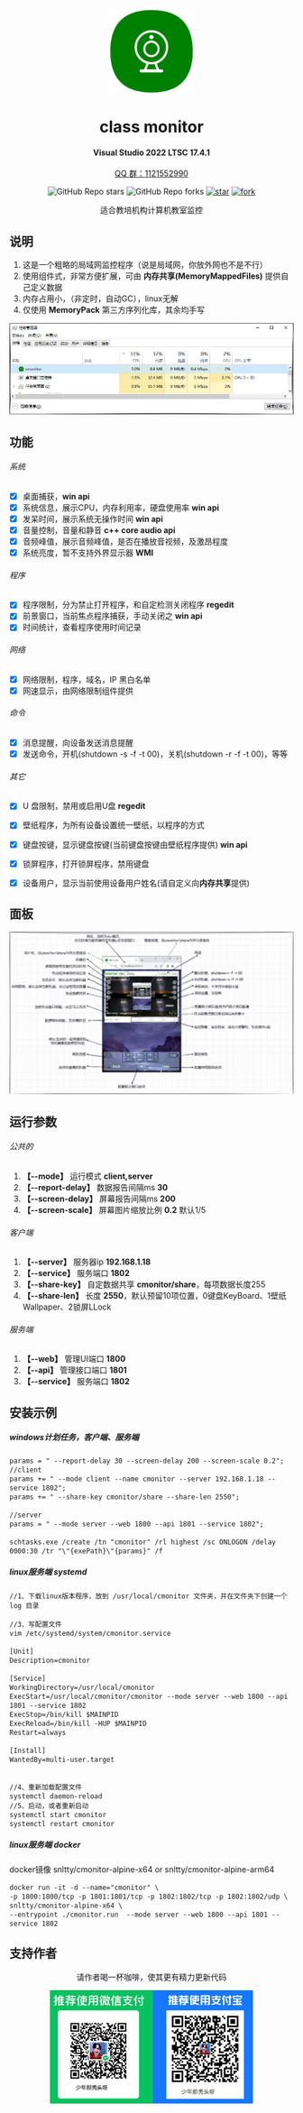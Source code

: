 
<!--
 * @Author: snltty
 * @Date: 2021-08-22 14:09:03
 * @LastEditors: snltty
 * @LastEditTime: 2022-11-21 16:36:26
 * @version: v1.0.0
 * @Descripttion: 功能说明
 * @FilePath: \client.service.ui.webd:\desktop\cmonitor\README.md
-->
<div align="center">
<p><img src="./readme/logo.png" height="150"></p> 

# class monitor
#### Visual Studio 2022 LTSC 17.4.1
<a href="https://jq.qq.com/?_wv=1027&k=ucoIVfz4" target="_blank">QQ 群：1121552990</a>

![GitHub Repo stars](https://img.shields.io/github/stars/snltty/cmonitor?style=social)
![GitHub Repo forks](https://img.shields.io/github/forks/snltty/cmonitor?style=social)
[![star](https://gitee.com/snltty/cmonitor/badge/star.svg?theme=dark)](https://gitee.com/snltty/cmonitor/stargazers)
[![fork](https://gitee.com/snltty/cmonitor/badge/fork.svg?theme=dark)](https://gitee.com/snltty/cmonitor/members)

适合教培机构计算机教室监控

</div>

## 说明
1. 这是一个粗略的局域网监控程序（说是局域网，你放外网也不是不行）
2. 使用组件式，非常方便扩展，可由 **内存共享(MemoryMappedFiles)** 提供自己定义数据
3. 内存占用小，（非定时，自动GC），linux无解
4. 仅使用 **MemoryPack** 第三方序列化库，其余均手写

<p><img src="./readme/size.jpg"></p> 

## 功能
###### 系统
- [x] 桌面捕获，**win api**
- [x] 系统信息，展示CPU，内存利用率，硬盘使用率 **win api**
- [x] 发呆时间，展示系统无操作时间 **win api**
- [x] 音量控制，音量和静音 **c++ core audio api**
- [x] 音频峰值，展示音频峰值，是否在播放音视频，及激昂程度
- [x] 系统亮度，暂不支持外界显示器 **WMI**
###### 程序
- [x] 程序限制，分为禁止打开程序，和自定检测关闭程序 **regedit**
- [x] 前景窗口，当前焦点程序捕获，手动关闭之 **win api**
- [x] 时间统计，查看程序使用时间记录
###### 网络
- [x] 网络限制，程序，域名，IP 黑白名单
- [x] 网速显示，由网络限制组件提供
###### 命令
- [x] 消息提醒，向设备发送消息提醒
- [x] 发送命令，开机(shutdown -s -f -t 00)，关机(shutdown -r -f -t 00)，等等
###### 其它
- [x] U 盘限制，禁用或启用U盘 **regedit**
- [x] 壁纸程序，为所有设备设置统一壁纸，以程序的方式
- [x] 键盘按键，显示键盘按键(当前键盘按键由壁纸程序提供) **win api**
- [x] 锁屏程序，打开锁屏程序，禁用键盘
- [x] 设备用户，显示当前使用设备用户姓名(请自定义向**内存共享**提供)


## 面板
<p><img src="./readme/cmonitor.jpg"></p> 

## 运行参数

###### 公共的
1. **【--mode】** 运行模式 **client,server**
2. **【--report-delay】** 数据报告间隔ms **30**
3. **【--screen-delay】** 屏幕报告间隔ms **200**
4. **【--screen-scale】** 屏幕图片缩放比例 **0.2** 默认1/5

###### 客户端
1. **【--server】** 服务器ip  **192.168.1.18**
2. **【--service】** 服务端口 **1802**
3. **【--share-key】** 自定数据共享 **cmonitor/share**，每项数据长度255
4. **【--share-len】** 长度 **2550**，默认预留10项位置，0键盘KeyBoard、1壁纸Wallpaper、2锁屏LLock

###### 服务端
1. **【--web】** 管理UI端口 **1800**
2. **【--api】** 管理接口端口 **1801**
3. **【--service】** 服务端口 **1802**

## 安装示例
##### windows计划任务，客户端、服务端
```
params = " --report-delay 30 --screen-delay 200 --screen-scale 0.2";
//client
params += " --mode client --name cmonitor --server 192.168.1.18 --service 1802";
params += " --share-key cmonitor/share --share-len 2550";

//server
params = " --mode server --web 1800 --api 1801 --service 1802";

schtasks.exe /create /tn "cmonitor" /rl highest /sc ONLOGON /delay 0000:30 /tr "\"{exePath}\"{params}" /f
```
##### linux服务端 systemd
```
//1、下载linux版本程序，放到 /usr/local/cmonitor 文件夹，并在文件夹下创建一个 log 目录

//3、写配置文件
vim /etc/systemd/system/cmonitor.service

[Unit]
Description=cmonitor

[Service]
WorkingDirectory=/usr/local/cmonitor
ExecStart=/usr/local/cmonitor/cmonitor --mode server --web 1800 --api 1801 --service 1802
ExecStop=/bin/kill $MAINPID
ExecReload=/bin/kill -HUP $MAINPID
Restart=always

[Install]
WantedBy=multi-user.target


//4、重新加载配置文件
systemctl daemon-reload
//5、启动，或者重新启动
systemctl start cmonitor
systemctl restart cmonitor
```

##### linux服务端 docker
docker镜像 snltty/cmonitor-alpine-x64 or snltty/cmonitor-alpine-arm64
```
docker run -it -d --name="cmonitor" \ 
-p 1800:1800/tcp -p 1801:1801/tcp -p 1802:1802/tcp -p 1802:1802/udp \ 
snltty/cmonitor-alpine-x64 \
--entrypoint ./cmonitor.run  --mode server --web 1800 --api 1801 --service 1802
```

## 支持作者

<div align="center">
请作者喝一杯咖啡，使其更有精力更新代码
<p><img src="./readme/qr.jpg" width="360"></p> 
</div>

